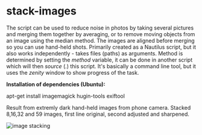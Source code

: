 # stack-images

The script can be used to reduce noise in photos by taking several pictures and merging them together by averaging, or to remove moving objects from an image using the median method. The images are aligned before merging so you can use hand-held shots. Primarily created as a Nautilus script, but it also works independently - takes files (paths) as arguments. Method is determined by setting the *method* variable, it can be done in another script which will then *source* (.) this script.
It's basically a command line tool, but it uses the *zenity* window to show progress of the task.

**Installation of dependencies (Ubuntu):**

apt-get install imagemagick hugin-tools exiftool

Result from extremly dark hand-held images from phone camera. Stacked 8,16,32 and 59 images, first line original, second adjusted and sharpened.

![image stacking](https://1.bp.blogspot.com/-LSAfuxvKFRU/X94iXvfmjgI/AAAAAAAAHes/0gmKvwKEss4QtTA3hUrPcOP4B5laVb8iQCLcBGAsYHQ/s1439/multiexpozice.jpeg)
